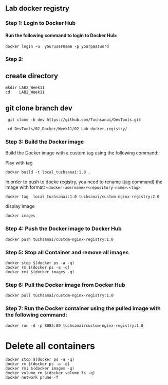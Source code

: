## Lab docker registry

### Step 1: Login to Docker Hub

#### Run the following command to login to Docker Hub:

```
docker login -u  yourusername -p yourpassword

```

### Step 2:



## create directory

   
    mkdir LAB2_Week11
    cd    LAB2_Week11
    

## git clone branch dev
    
    
   ```
    git clone -b dev https://github.com/Tuchsanai/DevTools.git
     
    cd DevTools/02_Docker/Week11/02_Lab_docker_registry/
   ```




### Step 3: Build the Docker image


Build the Docker image with a custom tag using the following command:


Play with tag
```
docker build -t local_tuchsanai:1.0 .

```

 In order to push to docke registry, you need to rename (tag command) the image with format: `<docker-username>/<repository-name>:<tag>`

```
docker tag  local_tuchsanai:1.0 tuchsanai/custom-nginx-registry:2.0
```

display image

``` 
docker images
```


### Step 4: Push the Docker image to Docker Hub

```
docker push tuchsanai/custom-nginx-registry:1.0
```

###  Step 5: Stop all Container and remove all images

```
docker stop $(docker ps -a -q)
docker rm $(docker ps -a -q)
docker rmi $(docker images -q)
```


### Step 6: Pull the Docker image from Docker Hub

```
docker pull tuchsanai/custom-nginx-registry:1.0
```


### Step 7: Run the Docker container using the pulled image with the following command:
    
```
docker run -d -p 8085:80 tuchsanai/custom-nginx-registry:1.0
```



# Delete all containers

```
docker stop $(docker ps -a -q)  
docker rm $(docker ps -a -q) 
docker rmi $(docker images -q) 
docker volume rm $(docker volume ls -q)  
docker network prune -f
```